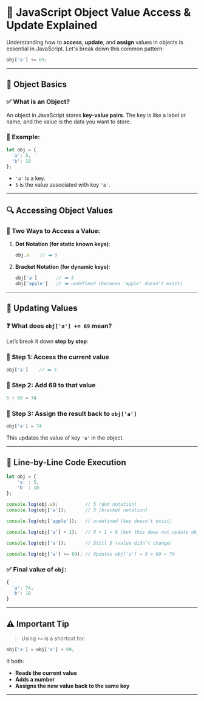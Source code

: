 
# 🧠 JavaScript Object Value Access & Update Explained

Understanding how to **access**, **update**, and **assign** values in objects is essential in JavaScript. Let's break down this common pattern:

```js
obj['a'] += 69;
```

---

## 🧱 Object Basics

### ✅ What is an Object?
An object in JavaScript stores **key-value pairs**. The key is like a label or name, and the value is the data you want to store.

### 🔸 Example:
```js
let obj = {
  'a': 5,
  'b': 10
};
```

- `'a'` is a key.
- `5` is the value associated with key `'a'`.

---

## 🔍 Accessing Object Values

### 📌 Two Ways to Access a Value:

1. **Dot Notation (for static known keys)**:
   ```js
   obj.a    // ➡️ 5
   ```
2. **Bracket Notation (for dynamic keys)**:
   ```js
   obj['a']       // ➡️ 5
   obj['apple']   // ➡️ undefined (because 'apple' doesn't exist)
   ```

---

## 🔁 Updating Values

### ❓ What does `obj['a'] += 69` mean?

Let’s break it down **step by step**:

### 🔹 Step 1: Access the current value
```js
obj['a']    // ➡️ 5
```

### 🔹 Step 2: Add 69 to that value
```js
5 + 69 = 74
```

### 🔹 Step 3: Assign the result back to `obj['a']`
```js
obj['a'] = 74
```

This updates the value of key `'a'` in the object.

---

## 🔁 Line-by-Line Code Execution

```js
let obj = {
    'a' : 5,
    'b' : 10
};

console.log(obj.a);          // 5 (dot notation)
console.log(obj['a']);       // 5 (bracket notation)

console.log(obj['apple']);   // undefined (key doesn't exist)

console.log(obj['a'] + 1);   // 5 + 1 = 6 (but this does not update obj['a'])

console.log(obj['a']);       // Still 5 (value didn’t change)

console.log(obj['a'] += 69); // Updates obj['a'] = 5 + 69 = 74
```

### ✅ Final value of `obj`:
```js
{
  'a': 74,
  'b': 10
}
```

---

## ⚠️ Important Tip

> Using `+=` is a shortcut for:
```js
obj['a'] = obj['a'] + 69;
```

It both:
- **Reads the current value**
- **Adds a number**
- **Assigns the new value back to the same key**

---